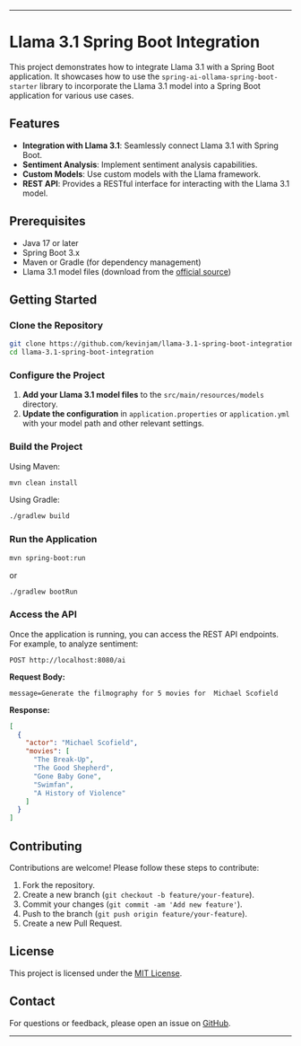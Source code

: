 
---

# Llama 3.1 Spring Boot Integration

This project demonstrates how to integrate Llama 3.1 with a Spring Boot application. It showcases how to use the `spring-ai-ollama-spring-boot-starter` library to incorporate the Llama 3.1 model into a Spring Boot application for various use cases.

## Features

- **Integration with Llama 3.1**: Seamlessly connect Llama 3.1 with Spring Boot.
- **Sentiment Analysis**: Implement sentiment analysis capabilities.
- **Custom Models**: Use custom models with the Llama framework.
- **REST API**: Provides a RESTful interface for interacting with the Llama 3.1 model.

## Prerequisites

- Java 17 or later
- Spring Boot 3.x
- Maven or Gradle (for dependency management)
- Llama 3.1 model files (download from the [official source](https://ollama.com))

## Getting Started

### Clone the Repository

```bash
git clone https://github.com/kevinjam/llama-3.1-spring-boot-integration.git
cd llama-3.1-spring-boot-integration
```

### Configure the Project

1. **Add your Llama 3.1 model files** to the `src/main/resources/models` directory.
2. **Update the configuration** in `application.properties` or `application.yml` with your model path and other relevant settings.

### Build the Project

Using Maven:

```bash
mvn clean install
```

Using Gradle:

```bash
./gradlew build
```

### Run the Application

```bash
mvn spring-boot:run
```

or

```bash
./gradlew bootRun
```

### Access the API

Once the application is running, you can access the REST API endpoints. For example, to analyze sentiment:

```
POST http://localhost:8080/ai
```

**Request Body:**


```
message=Generate the filmography for 5 movies for  Michael Scofield

```


**Response:**

```json
[
  {
    "actor": "Michael Scofield",
    "movies": [
      "The Break-Up",
      "The Good Shepherd",
      "Gone Baby Gone",
      "Swimfan",
      "A History of Violence"
    ]
  }
]

```

## Contributing

Contributions are welcome! Please follow these steps to contribute:

1. Fork the repository.
2. Create a new branch (`git checkout -b feature/your-feature`).
3. Commit your changes (`git commit -am 'Add new feature'`).
4. Push to the branch (`git push origin feature/your-feature`).
5. Create a new Pull Request.

## License

This project is licensed under the [MIT License](LICENSE).

## Contact

For questions or feedback, please open an issue on [GitHub](https://github.com/kevinjam/llama-3.1-spring-boot-integration/issues).

---

